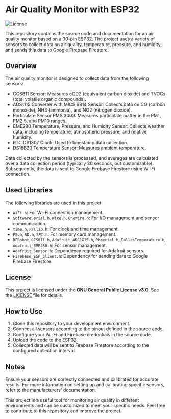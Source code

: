 # Air Quality Monitor with ESP32

![License](https://img.shields.io/badge/license-GPL--3.0-blue)

This repository contains the source code and documentation for an air quality monitor based on a 30-pin ESP32. The project uses a variety of sensors to collect data on air quality, temperature, pressure, and humidity, and sends this data to Google Firebase Firestore. 

## Overview

The air quality monitor is designed to collect data from the following sensors:

- CCS811 Sensor: Measures eCO2 (equivalent carbon dioxide) and TVOCs (total volatile organic compounds).
- ADS1115 Converter with MICS 6814 Sensor: Collects data on CO (carbon monoxide), NH3 (ammonia), and NO2 (nitrogen dioxide).
- Particulate Sensor PMS 3003: Measures particulate matter in the PM1, PM2.5, and PM10 ranges.
- BME280 Temperature, Pressure, and Humidity Sensor: Collects weather data, including temperature, atmospheric pressure, and relative humidity.
- RTC DS1307 Clock: Used to timestamp data collection.
- DS18B20 Temperature Sensor: Measures ambient temperature.

Data collected by the sensors is processed, and averages are calculated over a data collection period (typically 30 seconds, but customizable). Subsequently, the data is sent to Google Firebase Firestore using Wi-Fi connection.

## Used Libraries

The following libraries are used in this project:

- `WiFi.h`: For Wi-Fi connection management.
- `SoftwareSerial.h`, `Wire.h`, `OneWire.h`: For I/O management and sensor communication.
- `time.h`, `RTClib.h`: For clock and time management.
- `FS.h`, `SD.h`, `SPI.h`: For memory card management.
- `DFRobot_CCS811.h`, `Adafruit_ADS1X15.h`, `PMserial.h`, `DallasTemperature.h`, `Adafruit_BME280.h`: For sensor management.
- `Adafruit_Sensor.h`: Dependency required for Adafruit sensors.
- `Firebase_ESP_Client.h`: Dependency for sending data to Google Firebase Firestore.

## License

This project is licensed under the **GNU General Public License v3.0**. See the [LICENSE](LICENSE) file for details.

## How to Use

1. Clone this repository to your development environment.
2. Connect all sensors according to the pinout defined in the source code.
3. Configure your Wi-Fi and Firebase credentials in the source code.
4. Upload the code to the ESP32.
5. Collected data will be sent to Firebase Firestore according to the configured collection interval.

## Notes

Ensure your sensors are correctly connected and calibrated for accurate results. For more information on setting up and calibrating specific sensors, refer to the manufacturers' documentation.

This project is a useful tool for monitoring air quality in different environments and can be customized to meet your specific needs. Feel free to contribute to this repository and improve the project.

